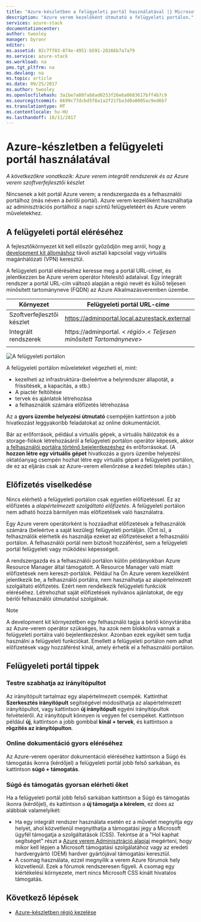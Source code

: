 ```yaml
---
title: "Azure-készletben a felügyeleti portál használatával |} Microsoft Docs"
description: "Azure verem kezelőként útmutató a felügyeleti portálon."
services: azure-stack
documentationcenter: 
author: twooley
manager: byronr
editor: 
ms.assetid: 02c7ff03-874e-4951-b591-28166b7a7a79
ms.service: azure-stack
ms.workload: na
pms.tgt_pltfrm: na
ms.devlang: na
ms.topic: article
ms.date: 09/25/2017
ms.author: twooley
ms.openlocfilehash: 3a1be7a08fab8ad0253f26e6a0683617bff4b7c9
ms.sourcegitcommit: 6699c77dcbd5f8a1a2f21fba3d0a0005ac9ed6b7
ms.translationtype: MT
ms.contentlocale: hu-HU
ms.lasthandoff: 10/11/2017
---
```

# <a name="using-the-administrator-portal-in-azure-stack"></a>Azure-készletben a felügyeleti portál használatával

*A következőkre vonatkozik: Azure verem integrált rendszerek és az Azure verem szoftverfejlesztői készlet*

Nincsenek a két portál Azure verem; a rendszergazda és a felhasználói portálhoz (más néven a *bérlői* portál). Azure verem kezelőként használhatja az adminisztrációs portálhoz a napi szintű felügyeletéért és Azure verem műveletekhez. 

## <a name="access-the-administrator-portal"></a>A felügyeleti portál eléréséhez

A fejlesztőkörnyezet kit kell először győződjön meg arról, hogy [a development kit állomáshoz](azure-stack-connect-azure-stack.md) távoli asztali kapcsolat vagy virtuális magánhálózati (VPN) keresztül.

A felügyeleti portál eléréséhez keresse meg a portál URL-címet, és jelentkezzen be Azure verem operátor hitelesítő adataival. Egy integrált rendszer a portál URL-cím változó alapján a régió nevét és külső teljesen minősített tartományneve (FQDN) az Azure Alkalmazásveremben üzembe.

| Környezet | Felügyeleti portál URL-címe |   
| -- | -- | 
| Szoftverfejlesztői készlet| https://adminportal.local.azurestack.external  |
| Integrált rendszerek | https://adminportal. &lt; *régió*&gt;.&lt; *Teljesen minősített Tartományneve*&gt; | 
| | |

 ![A felügyeleti portálon](media/azure-stack-manage-portals/image1.png)

A felügyeleti portálon műveleteket végezheti el, mint:

* kezelheti az infrastruktúra-(beleértve a helyrendszer állapotát, a frissítések, a kapacitás, a stb.)
* A piactér feltöltése
* tervek és ajánlatok létrehozása
* a felhasználók számára előfizetés létrehozása

Az a **gyors üzembe helyezési útmutató** csempéjén kattintson a jobb hivatkozást leggyakoribb feladatokat az online dokumentációt.
 
Bár az erőforrások, például a virtuális gépek, a virtuális hálózatok és a storage-fiókok létrehozásáról a felügyeleti portálon operátor képesek, akkor [a felhasználói portálra történő bejelentkezéshez](user/azure-stack-use-portal.md) és erőforrásokat. (A **hozzon létre egy virtuális gépet** hivatkozás a gyors üzembe helyezési oktatóanyag csempén hozhat létre egy virtuális gépet a felügyeleti portálon, de ez az eljárás csak az Azure-verem ellenőrzése a kezdeti telepítés után.)

## <a name="subscription-behavior"></a>Előfizetés viselkedése
 
Nincs elérhető a felügyeleti portálon csak egyetlen előfizetéssel. Ez az előfizetés a *alapértelmezett szolgáltató előfizetés*. A felügyeleti portálon nem adható hozzá bármilyen más előfizetések való használatra.

Egy Azure verem operátorként is hozzáadhat előfizetések a felhasználók számára (beleértve a saját kezűleg) felügyeleti portálján. (Önt is), a felhasználók elérhetik és használja ezeket az előfizetéseket a felhasználói portálon. A felhasználói portál nem biztosít hozzáférést, sem a felügyeleti portál felügyeleti vagy működési képességeit.

A rendszergazda és a felhasználói portálon külön példányokban Azure Resource Manager által támogatott. A Resource Manager való miatt előfizetések nem kereszt-portálok. Például ha Ön Azure verem kezelőként jelentkezik be, a felhasználói portálra, nem használhatja az alapértelmezett szolgáltató előfizetés. Ezért nem rendelkezik felügyeleti funkciók eléréséhez. Létrehozhat saját előfizetések nyilvános ajánlatokat, de egy bérlői felhasználói útmutatóul szolgálnak.

  >[!NOTE]
  A development kit környezetben egy felhasználó tagja a bérlő könyvtárába az Azure-verem operátor szükséges, ha azok nem blokkolva vannak a felügyeleti portálra való bejelentkezéskor. Azonban ezek egyikét sem tudja használni a felügyeleti funkciókat. Emellett a felügyeleti portálon nem adhat előfizetések vagy hozzáférést kínál, amely érhetik el a felhasználói portálon.

## <a name="administrator-portal-tips"></a>Felügyeleti portál tippek

### <a name="customize-the-dashboard"></a>Testre szabhatja az irányítópultot

Az irányítópult tartalmaz egy alapértelmezett csempék. Kattinthat **Szerkesztés irányítópult** segítségével módosíthatja az alapértelmezett irányítópultot, vagy kattintson **új irányítópult** egyéni irányítópultok felvételéről. Az irányítópult könnyen is vegyen fel csempéket. Kattintson például **új**, kattintson a jobb gombbal **kínál + tervek**, és kattintson a **rögzítés az irányítópulton**.

### <a name="quick-access-to-online-documentation"></a>Online dokumentáció gyors eléréséhez

Az Azure-verem operátor dokumentáció eléréséhez kattintson a Súgó és támogatás ikonra (kérdőjel) a felügyeleti portál jobb felső sarkában, és kattintson **súgó + támogatás**.

### <a name="quick-access-to-help-and-support"></a>Súgó és támogatás gyorsan elérheti őket

Ha a felügyeleti portál jobb felső sarkában kattintson a Súgó és támogatás ikonra (kérdőjel), és kattintson a **új támogatja a kérelem**, ez does az alábbiak valamelyikét:

- Ha egy integrált rendszer használata esetén ez a művelet megnyitja egy helyet, ahol közvetlenül megnyithatja a támogatási jegy a Microsoft ügyfél támogatja a szolgáltatások (CSS). Tekintse át a "Hol kaphat segítséget" részt a [Azure verem Adminisztráció alapjai](azure-stack-manage-basics.md) megérteni, hogy mikor kell lépjen a Microsoft támogatási szolgálatához vagy az eredeti hardvergyártó (OEM) hardver gyártójával támogatási keresztül.
- A csomag használata, ezzel megnyílik a verem Azure fórumok hely közvetlenül. Ezek a fórumok rendszeresen figyeli. A csomag egy kiértékelési környezete, mert nincs Microsoft CSS kínált hivatalos támogatás.

## <a name="next-steps"></a>Következő lépések

- [Azure-készletben régió kezelése](azure-stack-region-management.md)
